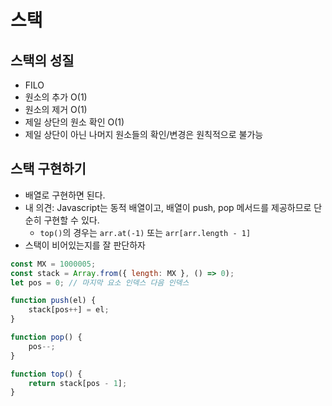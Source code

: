 # 스택

## 스택의 성질

-   FILO
-   원소의 추가 O(1)
-   원소의 제거 O(1)
-   제일 상단의 원소 확인 O(1)
-   제일 상단이 아닌 나머지 원소들의 확인/변경은 원칙적으로 불가능

## 스택 구현하기

-   배열로 구현하면 된다.
-   내 의견: Javascript는 동적 배열이고, 배열이 push, pop 메서드를 제공하므로 단순히 구현할 수 있다.
    -   `top()`의 경우는 `arr.at(-1)` 또는 `arr[arr.length - 1]`
-   스택이 비어있는지를 잘 판단하자

```js
const MX = 1000005;
const stack = Array.from({ length: MX }, () => 0);
let pos = 0; // 마지막 요소 인덱스 다음 인덱스

function push(el) {
    stack[pos++] = el;
}

function pop() {
    pos--;
}

function top() {
    return stack[pos - 1];
}
```
